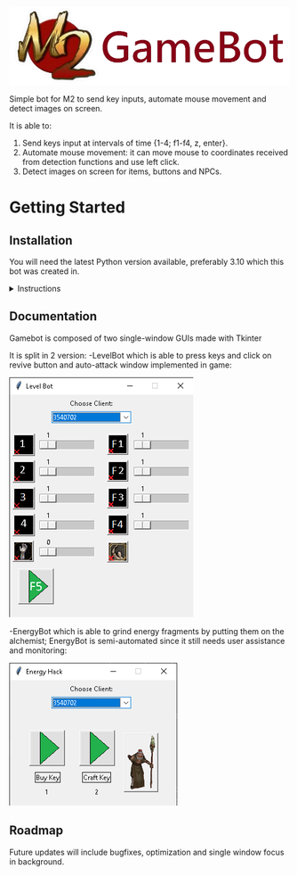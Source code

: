 ![](README_Assets/m2logo.png)

Simple bot for M2 to send key inputs, automate mouse movement and detect images on screen.

It is able to:
1. Send keys input at intervals of time {1-4; f1-f4, z, enter}.
2. Automate mouse movement: it can move mouse to coordinates received from detection functions and use left click.
3. Detect images on screen for items, buttons and NPCs.

# Getting Started

## Installation

You will need the latest Python version available, preferably 3.10 which this bot was created in.

<details><summary>Instructions</summary>
   
1. Install Python (preferably 3.10, any later version should be fine).
2. Install all the required packages by running autoconfig.py for each functionality.
3. Everything is done, just run main.py and enjoy!

</details>

## Documentation
Gamebot is composed of two single-window GUIs made with Tkinter

It is split in 2 version:
-LevelBot which is able to press keys and click on revive button and auto-attack window implemented in game:

![](README_Assets/LevelBot.png)

-EnergyBot which is able to grind energy fragments by putting them on the alchemist; EnergyBot is semi-automated since it still needs user assistance and monitoring:

![](README_Assets/EnergyBot.png)

## Roadmap

Future updates will include bugfixes, optimization and single window focus in background.

